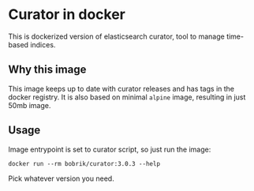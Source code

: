 # Curator in docker

This is dockerized version of elasticsearch curator,
tool to manage time-based indices.

## Why this image

This image keeps up to date with curator releases and has tags
in the docker registry. It is also based on minimal `alpine` image,
resulting in just 50mb image.

## Usage

Image entrypoint is set to curator script, so just run the image:

```
docker run --rm bobrik/curator:3.0.3 --help
```

Pick whatever version you need.
